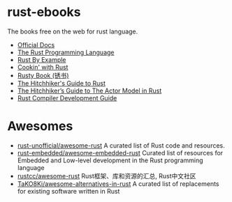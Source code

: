 # rust-ebooks
The books free on the web for rust language.

* [Official Docs](https://doc.rust-lang.org/std/)
* [The Rust Programming Language](https://doc.rust-lang.org/stable/book/)
* [Rust By Example](https://doc.rust-lang.org/rust-by-example/)
* [Cookin' with Rust](https://rust-lang-nursery.github.io/rust-cookbook/)
* [Rusty Book (锈书)](https://rusty.course.rs/)
* [The Hitchhiker's Guide to Rust](http://hongruiz.gitee.io/books/rust-guide/)
* [The Hitchhiker’s Guide to The Actor Model in Rust](https://usermanual.wiki/Document/The20Hitchhikers20Guide20to20the20Actor20Model20in20Rust.791673722/view)
* [Rust Compiler Development Guide](https://rustc-dev-guide.rust-lang.org/getting-started.html)

# Awesomes

* [rust-unofficial/awesome-rust](https://github.com/rust-unofficial/awesome-rust) A curated list of Rust code and resources.
* [rust-embedded/awesome-embedded-rust](https://github.com/rust-embedded/awesome-embedded-rust) Curated list of resources for Embedded and Low-level development in the Rust programming language
* [rustcc/awesome-rust](https://github.com/rustcc/awesome-rust) Rust框架、库和资源的汇总, Rust中文社区
* [TaKO8Ki/awesome-alternatives-in-rust](https://github.com/TaKO8Ki/awesome-alternatives-in-rust) A curated list of replacements for existing software written in Rust
